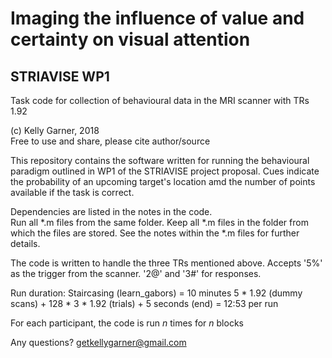 # Imaging the influence of value and certainty on visual attention  
## STRIAVISE WP1

Task code for collection of behavioural data in the MRI scanner with TRs 1.92

(c) Kelly Garner, 2018  
Free to use and share, please cite author/source  

This repository contains the software written for running the behavioural paradigm outlined in WP1 of the STRIAVISE project proposal. Cues indicate the probability of an upcoming target's location amd the number of points available if the task is correct.   

Dependencies are listed in the notes in the code.  
Run all *.m files from the same folder. Keep all *.m files in the folder from which the files are stored. See the notes within the *.m files for further details.  

The code is written to handle the three TRs mentioned above. Accepts '5%' as the trigger from the scanner. '2@' and '3#' for responses.

Run duration:
Staircasing (learn_gabors) = 10 minutes
5 * 1.92 (dummy scans) + 128 * 3 * 1.92 (trials) + 5 seconds (end) = 12:53 per run

For each participant, the code is run _n_ times for _n_ blocks

Any questions? getkellygarner@gmail.com  



